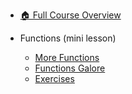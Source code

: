 - [🏠 Full Course Overview](/README)


- Functions (mini lesson)
  - [More Functions](./More_Functions.md "Functions (mini lesson")
  - [Functions Galore](./Functions_Galore.md)
  - [Exercises](./Exercises.md)

